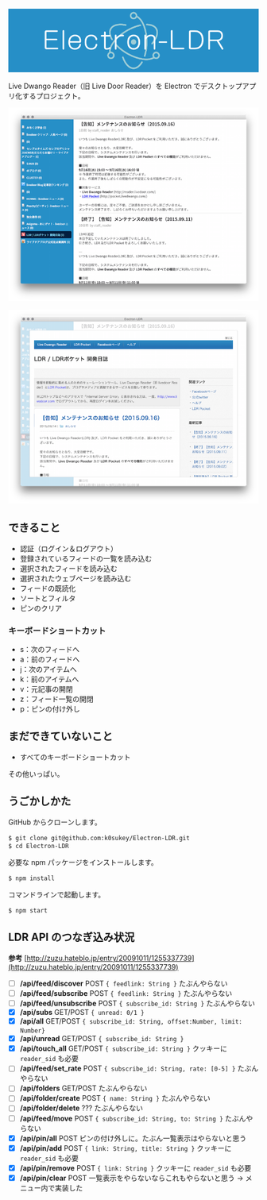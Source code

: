 ![banner](banner.png)

Live Dwango Reader（旧 Live Door Reader）を Electron でデスクトップアプリ化するプロジェクト。

![capture1](capture1.png)

![capture2](capture2.png)


## できること

* 認証（ログイン＆ログアウト）
* 登録されているフィードの一覧を読み込む
* 選択されたフィードを読み込む
* 選択されたウェブページを読み込む
* フィードの既読化
* ソートとフィルタ
* ピンのクリア

### キーボードショートカット

* s：次のフィードへ
* a：前のフィードへ
* j：次のアイテムへ
* k：前のアイテムへ
* v：元記事の開閉
* z：フィード一覧の開閉
* p：ピンの付け外し

## まだできていないこと

* すべてのキーボードショートカット

その他いっぱい。

## うごかしかた

GitHub からクローンします。

```sh
$ git clone git@github.com:k0sukey/Electron-LDR.git
$ cd Electron-LDR
```

必要な npm パッケージをインストールします。

```sh
$ npm install
```

コマンドラインで起動します。

```sh
$ npm start
```

## LDR API のつなぎ込み状況

**参考** [http://zuzu.hateblo.jp/entry/20091011/1255337739](http://zuzu.hateblo.jp/entry/20091011/1255337739)

- [ ] **/api/feed/discover** POST ```{ feedlink: String }``` たぶんやらない
- [ ] **/api/feed/subscribe** POST ```{ feedlink: String }``` たぶんやらない
- [ ] **/api/feed/unsubscribe** POST ```{ subscribe_id: String }``` たぶんやらない
- [x] **/api/subs** GET/POST ```{ unread: 0/1 }```
- [x] **/api/all** GET/POST ```{ subscribe_id: String, offset:Number, limit: Number}```
- [x] **/api/unread** GET/POST ```{ subscribe_id: String }```
- [x] **/api/touch_all** GET/POST ```{ subscribe_id: String }``` クッキーに ```reader_sid``` も必要
- [ ] **/api/feed/set_rate** POST ```{ subscribe_id: String, rate: [0-5] }``` たぶんやらない
- [ ] **/api/folders** GET/POST たぶんやらない
- [ ] **/api/folder/create** POST ```{ name: String }``` たぶんやらない
- [ ] **/api/folder/delete** ??? たぶんやらない
- [ ] **/api/feed/move** POST ```{ subscribe_id: String, to: String }``` たぶんやらない
- [x] **/api/pin/all** POST ピンの付け外しに。たぶん一覧表示はやらないと思う
- [x] **/api/pin/add** POST ```{ link: String, title: String }``` クッキーに ```reader_sid``` も必要
- [x] **/api/pin/remove** POST ```{ link: String }``` クッキーに ```reader_sid``` も必要
- [x] **/api/pin/clear** POST 一覧表示をやらないならこれもやらないと思う → メニュー内で実装した